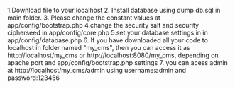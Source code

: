 1.Download file to your localhost
2. Install database using dump db.sql in main folder.
3. Please change the constant values at app/config/bootstrap.php
4.change the security salt and security cipherseed in app/config/core.php
5.set your database settings in in app/config/database.php
6. If you have downloaded all your code to localhost in folder named "my_cms", then you can access it as http://localhost/my_cms or
	http://localhost:8080/my_cms, depending on apache port and app/config/bootstrap.php settings
7. you can acess admin at http://localhost/my_cms/admin using username:admin and password:123456

